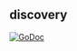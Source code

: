## discovery

[![GoDoc](https://godoc.org/github.com/joyent/containerpilot?status.svg)](https://godoc.org/github.com/joyent/containerpilot/discovery)
